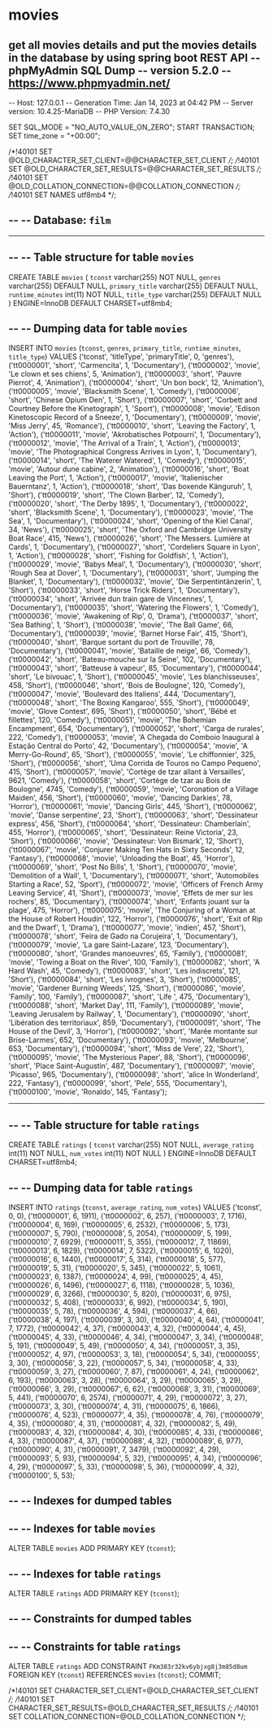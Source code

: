 # movies
get all movies details and put the movies details in the database by using spring boot REST API
-- phpMyAdmin SQL Dump
-- version 5.2.0
-- https://www.phpmyadmin.net/
--
-- Host: 127.0.0.1
-- Generation Time: Jan 14, 2023 at 04:42 PM
-- Server version: 10.4.25-MariaDB
-- PHP Version: 7.4.30

SET SQL_MODE = "NO_AUTO_VALUE_ON_ZERO";
START TRANSACTION;
SET time_zone = "+00:00";


/*!40101 SET @OLD_CHARACTER_SET_CLIENT=@@CHARACTER_SET_CLIENT */;
/*!40101 SET @OLD_CHARACTER_SET_RESULTS=@@CHARACTER_SET_RESULTS */;
/*!40101 SET @OLD_COLLATION_CONNECTION=@@COLLATION_CONNECTION */;
/*!40101 SET NAMES utf8mb4 */;

--
-- Database: `film`
--

-- --------------------------------------------------------

--
-- Table structure for table `movies`
--

CREATE TABLE `movies` (
  `tconst` varchar(255) NOT NULL,
  `genres` varchar(255) DEFAULT NULL,
  `primary_title` varchar(255) DEFAULT NULL,
  `runtime_minutes` int(11) NOT NULL,
  `title_type` varchar(255) DEFAULT NULL
) ENGINE=InnoDB DEFAULT CHARSET=utf8mb4;

--
-- Dumping data for table `movies`
--

INSERT INTO `movies` (`tconst`, `genres`, `primary_title`, `runtime_minutes`, `title_type`) VALUES
('tconst', 'titleType', 'primaryTitle', 0, 'genres'),
('tt0000001', 'short', 'Carmencita', 1, 'Documentary'),
('tt0000002', 'movie', 'Le clown et ses chiens', 5, 'Animation'),
('tt0000003', 'short', 'Pauvre Pierrot', 4, 'Animation'),
('tt0000004', 'short', 'Un bon bock', 12, 'Animation'),
('tt0000005', 'movie', 'Blacksmith Scene', 1, 'Comedy'),
('tt0000006', 'short', 'Chinese Opium Den', 1, 'Short'),
('tt0000007', 'short', 'Corbett and Courtney Before the Kinetograph', 1, 'Sport'),
('tt0000008', 'movie', 'Edison Kinetoscopic Record of a Sneeze', 1, 'Documentary'),
('tt0000009', 'movie', 'Miss Jerry', 45, 'Romance'),
('tt0000010', 'short', 'Leaving the Factory', 1, 'Action'),
('tt0000011', 'movie', 'Akrobatisches Potpourri', 1, 'Documentary'),
('tt0000012', 'movie', 'The Arrival of a Train', 1, 'Action'),
('tt0000013', 'movie', 'The Photographical Congress Arrives in Lyon', 1, 'Documentary'),
('tt0000014', 'short', 'The Waterer Watered', 1, 'Comedy'),
('tt0000015', 'movie', 'Autour dune cabine', 2, 'Animation'),
('tt0000016', 'short', 'Boat Leaving the Port', 1, 'Action'),
('tt0000017', 'movie', 'Italienischer Bauerntanz', 1, 'Action'),
('tt0000018', 'short', 'Das boxende Känguruh', 1, 'Short'),
('tt0000019', 'short', 'The Clown Barber', 12, 'Comedy'),
('tt0000020', 'short', 'The Derby 1895', 1, 'Documentary'),
('tt0000022', 'short', 'Blacksmith Scene', 1, 'Documentary'),
('tt0000023', 'movie', 'The Sea', 1, 'Documentary'),
('tt0000024', 'short', 'Opening of the Kiel Canal', 34, 'News'),
('tt0000025', 'short', 'The Oxford and Cambridge University Boat Race', 415, 'News'),
('tt0000026', 'short', 'The Messers. Lumière at Cards', 1, 'Documentary'),
('tt0000027', 'short', 'Cordeliers Square in Lyon', 1, 'Action'),
('tt0000028', 'short', 'Fishing for Goldfish', 1, 'Action'),
('tt0000029', 'movie', 'Babys Meal', 1, 'Documentary'),
('tt0000030', 'short', 'Rough Sea at Dover', 1, 'Documentary'),
('tt0000031', 'short', 'Jumping the Blanket', 1, 'Documentary'),
('tt0000032', 'movie', 'Die Serpentintänzerin', 1, 'Short'),
('tt0000033', 'short', 'Horse Trick Riders', 1, 'Documentary'),
('tt0000034', 'short', 'Arrivée dun train gare de Vincennes', 1, 'Documentary'),
('tt0000035', 'short', 'Watering the Flowers', 1, 'Comedy'),
('tt0000036', 'movie', 'Awakening of Rip', 0, 'Drama'),
('tt0000037', 'short', 'Sea Bathing', 1, 'Short'),
('tt0000038', 'movie', 'The Ball Game', 66, 'Documentary'),
('tt0000039', 'movie', 'Barnet Horse Fair', 415, 'Short'),
('tt0000040', 'short', 'Barque sortant du port de Trouville', 78, 'Documentary'),
('tt0000041', 'movie', 'Bataille de neige', 66, 'Comedy'),
('tt0000042', 'short', 'Bateau-mouche sur la Seine', 102, 'Documentary'),
('tt0000043', 'short', 'Batteuse à vapeur', 85, 'Documentary'),
('tt0000044', 'short', 'Le bivouac', 1, 'Short'),
('tt0000045', 'movie', 'Les blanchisseuses', 458, 'Short'),
('tt0000046', 'short', 'Bois de Boulogne', 120, 'Comedy'),
('tt0000047', 'movie', 'Boulevard des Italiens', 444, 'Documentary'),
('tt0000048', 'short', 'The Boxing Kangaroo', 555, 'Short'),
('tt0000049', 'movie', 'Glove Contest', 695, 'Short'),
('tt0000050', 'short', 'Bébé et fillettes', 120, 'Comedy'),
('tt0000051', 'movie', 'The Bohemian Encampment', 654, 'Documentary'),
('tt0000052', 'short', 'Carga de rurales', 222, 'Comedy'),
('tt0000053', 'movie', 'A Chegada do Comboio Inaugural à Estação Central do Porto', 42, 'Documentary'),
('tt0000054', 'movie', 'A Merry-Go-Round', 65, 'Short'),
('tt0000055', 'movie', 'Le chiffonnier', 325, 'Short'),
('tt0000056', 'short', 'Uma Corrida de Touros no Campo Pequeno', 415, 'Short'),
('tt0000057', 'movie', 'Cortège de tzar allant à Versailles', 9621, 'Comedy'),
('tt0000058', 'short', 'Cortège de tzar au Bois de Boulogne', 4745, 'Comedy'),
('tt0000059', 'movie', 'Coronation of a Village Maiden', 456, 'Short'),
('tt0000060', 'movie', 'Dancing Darkies', 78, 'Horror'),
('tt0000061', 'movie', 'Dancing Girls', 445, 'Short'),
('tt0000062', 'movie', 'Danse serpentine', 23, 'Short'),
('tt0000063', 'short', 'Dessinateur express', 456, 'Short'),
('tt0000064', 'short', 'Dessinateur: Chamberlain', 455, 'Horror'),
('tt0000065', 'short', 'Dessinateur: Reine Victoria', 23, 'Short'),
('tt0000066', 'movie', 'Dessinateur: Von Bismark', 12, 'Short'),
('tt0000067', 'movie', 'Conjurer Making Ten Hats in Sixty Seconds', 12, 'Fantasy'),
('tt0000068', 'movie', 'Unloading the Boat', 45, 'Horror'),
('tt0000069', 'short', 'Post No Bills', 1, 'Short'),
('tt0000070', 'movie', 'Demolition of a Wall', 1, 'Documentary'),
('tt0000071', 'short', 'Automobiles Starting a Race', 52, 'Sport'),
('tt0000072', 'movie', 'Officers of French Army Leaving Service', 41, 'Short'),
('tt0000073', 'movie', 'Effets de mer sur les rochers', 85, 'Documentary'),
('tt0000074', 'short', 'Enfants jouant sur la plage', 475, 'Horror'),
('tt0000075', 'movie', 'The Conjuring of a Woman at the House of Robert Houdin', 122, 'Horror'),
('tt0000076', 'short', 'Exit of Rip and the Dwarf', 1, 'Drama'),
('tt0000077', 'movie', 'indien', 457, 'Short'),
('tt0000078', 'short', 'Feira de Gado na Corujeira', 1, 'Documentary'),
('tt0000079', 'movie', 'La gare Saint-Lazare', 123, 'Documentary'),
('tt0000080', 'short', 'Grandes manoeuvres', 65, 'Family'),
('tt0000081', 'movie', 'Towing a Boat on the River', 100, 'Family'),
('tt0000082', 'short', 'A Hard Wash', 45, 'Comedy'),
('tt0000083', 'short', 'Les indiscrets', 121, 'Short'),
('tt0000084', 'short', 'Les ivrognes', 3, 'Short'),
('tt0000085', 'movie', 'Gardener Burning Weeds', 125, 'Short'),
('tt0000086', 'movie', 'Family', 100, 'Family'),
('tt0000087', 'short', 'Life ', 475, 'Documentary'),
('tt0000088', 'short', 'Market Day', 111, 'Family'),
('tt0000089', 'movie', 'Leaving Jerusalem by Railway', 1, 'Documentary'),
('tt0000090', 'short', 'Libération des territoriaux', 859, 'Documentary'),
('tt0000091', 'short', 'The House of the Devil', 3, 'Horror'),
('tt0000092', 'short', 'Marée montante sur Brise-Larmes', 652, 'Documentary'),
('tt0000093', 'movie', 'Melbourne', 653, 'Documentary'),
('tt0000094', 'short', 'Miss de Vere', 22, 'Short'),
('tt0000095', 'movie', 'The Mysterious Paper', 88, 'Short'),
('tt0000096', 'short', 'Place Saint-Augustin', 487, 'Documentary'),
('tt0000097', 'movie', 'Picasso', 965, 'Documentary'),
('tt0000098', 'short', 'alice In Wonderland', 222, 'Fantasy'),
('tt0000099', 'short', 'Pele', 555, 'Documentary'),
('tt0000100', 'movie', 'Ronaldo', 145, 'Fantasy');

-- --------------------------------------------------------

--
-- Table structure for table `ratings`
--

CREATE TABLE `ratings` (
  `tconst` varchar(255) NOT NULL,
  `average_rating` int(11) NOT NULL,
  `num_votes` int(11) NOT NULL
) ENGINE=InnoDB DEFAULT CHARSET=utf8mb4;

--
-- Dumping data for table `ratings`
--

INSERT INTO `ratings` (`tconst`, `average_rating`, `num_votes`) VALUES
('tconst', 0, 0),
('tt0000001', 6, 1911),
('tt0000002', 6, 257),
('tt0000003', 7, 1716),
('tt0000004', 6, 169),
('tt0000005', 6, 2532),
('tt0000006', 5, 173),
('tt0000007', 5, 790),
('tt0000008', 5, 2054),
('tt0000009', 5, 199),
('tt0000010', 7, 6929),
('tt0000011', 5, 355),
('tt0000012', 7, 11869),
('tt0000013', 6, 1829),
('tt0000014', 7, 5322),
('tt0000015', 6, 1020),
('tt0000016', 6, 1440),
('tt0000017', 5, 314),
('tt0000018', 5, 577),
('tt0000019', 5, 31),
('tt0000020', 5, 345),
('tt0000022', 5, 1061),
('tt0000023', 6, 1387),
('tt0000024', 4, 99),
('tt0000025', 4, 45),
('tt0000026', 6, 1496),
('tt0000027', 6, 1118),
('tt0000028', 5, 1036),
('tt0000029', 6, 3266),
('tt0000030', 5, 820),
('tt0000031', 6, 975),
('tt0000032', 5, 408),
('tt0000033', 6, 992),
('tt0000034', 5, 190),
('tt0000035', 5, 78),
('tt0000036', 4, 594),
('tt0000037', 4, 66),
('tt0000038', 4, 197),
('tt0000039', 3, 30),
('tt0000040', 4, 64),
('tt0000041', 7, 1772),
('tt0000042', 4, 37),
('tt0000043', 4, 32),
('tt0000044', 4, 45),
('tt0000045', 4, 33),
('tt0000046', 4, 34),
('tt0000047', 3, 34),
('tt0000048', 5, 191),
('tt0000049', 5, 49),
('tt0000050', 4, 34),
('tt0000051', 3, 35),
('tt0000052', 4, 97),
('tt0000053', 3, 18),
('tt0000054', 5, 34),
('tt0000055', 3, 30),
('tt0000056', 3, 22),
('tt0000057', 5, 34),
('tt0000058', 4, 33),
('tt0000059', 3, 27),
('tt0000060', 7, 87),
('tt0000061', 4, 24),
('tt0000062', 6, 193),
('tt0000063', 3, 28),
('tt0000064', 3, 29),
('tt0000065', 3, 29),
('tt0000066', 3, 29),
('tt0000067', 6, 62),
('tt0000068', 3, 31),
('tt0000069', 5, 441),
('tt0000070', 6, 2574),
('tt0000071', 4, 29),
('tt0000072', 3, 27),
('tt0000073', 3, 30),
('tt0000074', 4, 31),
('tt0000075', 6, 1866),
('tt0000076', 4, 523),
('tt0000077', 4, 35),
('tt0000078', 4, 76),
('tt0000079', 4, 35),
('tt0000080', 4, 31),
('tt0000081', 4, 32),
('tt0000082', 5, 49),
('tt0000083', 4, 32),
('tt0000084', 4, 30),
('tt0000085', 4, 33),
('tt0000086', 4, 33),
('tt0000087', 4, 37),
('tt0000088', 4, 32),
('tt0000089', 6, 977),
('tt0000090', 4, 31),
('tt0000091', 7, 3479),
('tt0000092', 4, 29),
('tt0000093', 5, 93),
('tt0000094', 5, 32),
('tt0000095', 4, 34),
('tt0000096', 4, 29),
('tt0000097', 5, 33),
('tt0000098', 5, 36),
('tt0000099', 4, 32),
('tt0000100', 5, 53);

--
-- Indexes for dumped tables
--

--
-- Indexes for table `movies`
--
ALTER TABLE `movies`
  ADD PRIMARY KEY (`tconst`);

--
-- Indexes for table `ratings`
--
ALTER TABLE `ratings`
  ADD PRIMARY KEY (`tconst`);

--
-- Constraints for dumped tables
--

--
-- Constraints for table `ratings`
--
ALTER TABLE `ratings`
  ADD CONSTRAINT `FKm383r32kv6ybjxg8j3m85d8um` FOREIGN KEY (`tconst`) REFERENCES `movies` (`tconst`);
COMMIT;

/*!40101 SET CHARACTER_SET_CLIENT=@OLD_CHARACTER_SET_CLIENT */;
/*!40101 SET CHARACTER_SET_RESULTS=@OLD_CHARACTER_SET_RESULTS */;
/*!40101 SET COLLATION_CONNECTION=@OLD_COLLATION_CONNECTION */;
